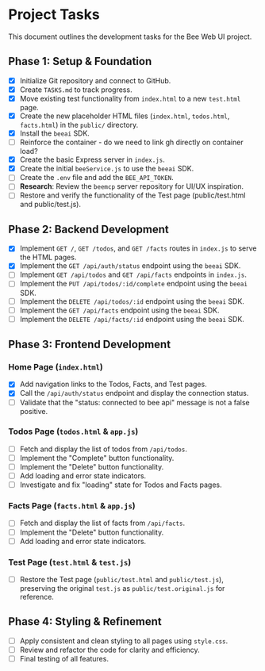 # Project Tasks

This document outlines the development tasks for the Bee Web UI project.

## Phase 1: Setup & Foundation

-   [x] Initialize Git repository and connect to GitHub.
-   [x] Create `TASKS.md` to track progress.
-   [x] Move existing test functionality from `index.html` to a new `test.html` page.
-   [x] Create the new placeholder HTML files (`index.html`, `todos.html`, `facts.html`) in the `public/` directory.
-   [x] Install the `beeai` SDK.
-   [ ] Reinforce the container - do we need to link gh directly on container load?
-   [x] Create the basic Express server in `index.js`.
-   [x] Create the initial `beeService.js` to use the `beeai` SDK.
-   [ ] Create the `.env` file and add the `BEE_API_TOKEN`.
-   [ ] **Research**: Review the `beemcp` server repository for UI/UX inspiration.
-   [ ] Restore and verify the functionality of the Test page (public/test.html and public/test.js).

## Phase 2: Backend Development

-   [x] Implement `GET /`, `GET /todos`, and `GET /facts` routes in `index.js` to serve the HTML pages.
-   [x] Implement the `GET /api/auth/status` endpoint using the `beeai` SDK.
-   [ ] Implement `GET /api/todos` and `GET /api/facts` endpoints in `index.js`.
-   [ ] Implement the `PUT /api/todos/:id/complete` endpoint using the `beeai` SDK.
-   [ ] Implement the `DELETE /api/todos/:id` endpoint using the `beeai` SDK.
-   [ ] Implement the `GET /api/facts` endpoint using the `beeai` SDK.
-   [ ] Implement the `DELETE /api/facts/:id` endpoint using the `beeai` SDK.

## Phase 3: Frontend Development

### Home Page (`index.html`)
-   [x] Add navigation links to the Todos, Facts, and Test pages.
-   [x] Call the `/api/auth/status` endpoint and display the connection status.
-   [ ] Validate that the "status: connected to bee api" message is not a false positive.

### Todos Page (`todos.html` & `app.js`)
-   [ ] Fetch and display the list of todos from `/api/todos`.
-   [ ] Implement the "Complete" button functionality.
-   [ ] Implement the "Delete" button functionality.
-   [ ] Add loading and error state indicators.
-   [ ] Investigate and fix "loading" state for Todos and Facts pages.

### Facts Page (`facts.html` & `app.js`)
-   [ ] Fetch and display the list of facts from `/api/facts`.
-   [ ] Implement the "Delete" button functionality.
-   [ ] Add loading and error state indicators.

### Test Page (`test.html` & `test.js`)
-   [ ] Restore the Test page (`public/test.html` and `public/test.js`), preserving the original `test.js` as `public/test.original.js` for reference.

## Phase 4: Styling & Refinement

-   [ ] Apply consistent and clean styling to all pages using `style.css`.
-   [ ] Review and refactor the code for clarity and efficiency.
-   [ ] Final testing of all features.
